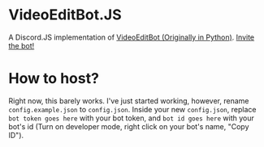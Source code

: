 # VideoEditBot.JS
A Discord.JS implementation of [VideoEditBot (Originally in Python)](https://github.com/GanerCodes/videoEditBot). [Invite the bot!](https://discord.com/api/oauth2/authorize?client_id=1043663236823789568&permissions=412317239296&scope=bot%20applications.commands)
# How to host?
Right now, this barely works. I've just started working, however, rename `config.example.json` to `config.json`. Inside your new `config.json`, replace ` bot token goes here` with your bot token, and `bot id goes here` with your bot's id (Turn on developer mode, right click on your bot's name, "Copy ID").